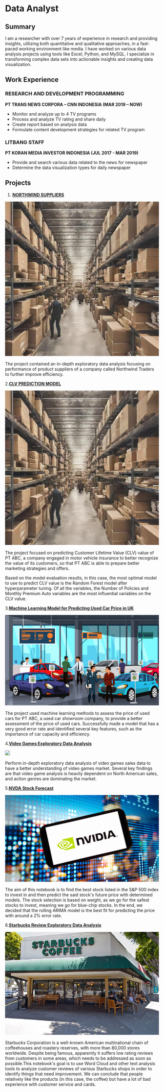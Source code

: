 # Data Analyst

## Summary 
I am a researcher with over 7 years of experience in research and providing insights, utilizing both quantitative and qualitative approaches, in a fast-paced working environment like media. I have worked on various data analysis projects using tools like Excel, Python, and MySQL. I specialize in transforming complex data sets into actionable insights and creating data visualization.

## Work Experience
### RESEARCH AND DEVELOPMENT PROGRAMMING
**PT TRANS NEWS CORPORA – CNN INDONESIA (MAR 2019 – NOW)**
- Monitor and analyze up to 4 TV programs
-	Process and analyze TV rating and share daily
-	Create report based on analysis data
-	Formulate content development strategies for related TV program

### LITBANG STAFF
**PT KORAN MEDIA INVESTOR INDONESIA (JUL 2017 - MAR 2019)**
- Provide and search various data related to the news for newspaper
-	Determine the data visualization types for daily newspaper

## Projects
1. [**NORTHWIND SUPPLIERS**](https://github.com/ChrisAntococt471/Capston-Project-2---Northwind-Suppliers)

![](https://github.com/ChrisAntococt471/christianto.github.io/blob/main/output.jpg)

The project contained an in-depth exploratory data analysis focusing on performance of product suppliers of a company called Northwind Traders to further improve efficiency.

2.[**CLV PREDICTION MODEL**](https://github.com/ChrisAntococt471/Capstone-Project-3---CLV-Prediction)

![](https://github.com/ChrisAntococt471/christianto.github.io/blob/main/output.jpg)

The project focused on predicting Customer Lifetime Value (CLV) value of PT ABC, a company engaged in motor vehicle insurance to better recognize the value of its customers, so that PT ABC is able to prepare better marketing strategies and offers.

Based on the model evaluation results, in this case, the most optimal model to use to predict CLV value is the Random Forest model after hyperparameter tuning.
Of all the variables, the Number of Policies and Monthly Premium Auto variables are the most influential variables on the CLV value.

3.[**Machine Learning Model for Predicting Used Car Price in UK**](https://github.com/PurwadhikaDev/DataRangersTeam_JC_DS_VL_05_FinalProject)

![](https://raw.githubusercontent.com/PurwadhikaDev/DataRangersTeam_JC_DS_VL_05_FinalProject/refs/heads/main/Picture/jpeg%20awal.jpg)

The project used machine learning methods to assess the price of used cars for PT ABC, a used car showroom company, to provide a better assessment of the price of used cars. Successfully made a model that has a very good error rate and identified several key features, such as the importance of car capacity and efficiency.

4.[**Video Games Exploratory Data Analysis**](https://github.com/ChrisAntococt471/Video-Games-EDA)

![](https://api-v1.purwadhika.com/files/user-portfolios/Screenshot%202024-08-12%20135737.png-1723445868460.png)

Perform in-depth exploratory data analysis of video games sales data to have a better understanding of video games market. Several key findings are that video game analysis is heavily dependent on North American sales, and action genres are dominating the market.

5.[**NVDA Stock Forecast**](https://github.com/ChrisAntococt471/NVDA-Stock-Forecast)

![](https://github.com/ChrisAntococt471/NVDA-Stock-Forecast/blob/main/NVDA%20IMAGE.png)

The aim of this notebook is to find the best stock listed in the S&P 500 index to invest in and then predict the said stock's future price with determined models. The stock selection is based on weight, as we go for the safest stocks to invest, meaning we go for blue-chip stocks. In the end, we decided that the rolling ARIMA model is the best fit for predicting the price with around a 2% error rate.

6.[**Starbucks Review Exploratory Data Analysis**](https://github.com/ChrisAntococt471/Starbucks-Review-EDA)

![](https://github.com/ChrisAntococt471/Starbucks-Review-EDA/blob/main/CAFE.jpg)

Starbucks Corporation is a well-known American multinational chain of coffeehouses and roastery reserves, with more than 80,000 stores worldwide. Despite being famous, apparently it suffers low rating reviews from customers in some areas, which needs to be addressed as soon as possible.This notebook's goal is to use Word Cloud and other text analysis tools to analyze customer reviews of various Starbucks shops in order to identify things that need improvement. We can conclude that people relatively like the products (in this case, the coffee) but have a lot of bad experience with customer service and cards.

